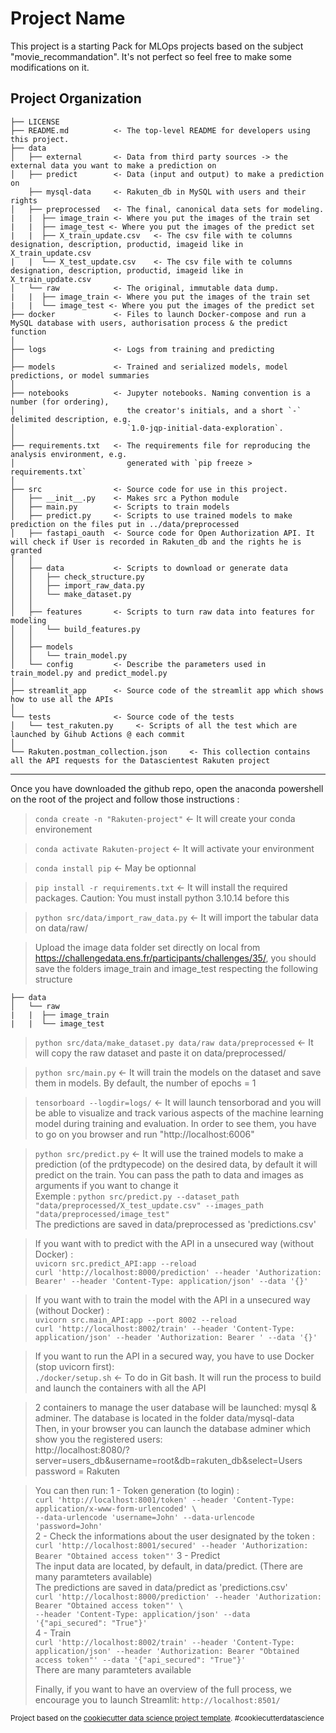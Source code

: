 Project Name
==============================

This project is a starting Pack for MLOps projects based on the subject "movie_recommandation". It's not perfect so feel free to make some modifications on it.

Project Organization
------------

    ├── LICENSE
    ├── README.md          <- The top-level README for developers using this project.
    ├── data
    │   ├── external       <- Data from third party sources -> the external data you want to make a prediction on
    │   ├── predict        <- Data (input and output) to make a prediction on
        ├── mysql-data     <- Rakuten_db in MySQL with users and their rights
    │   ├── preprocessed   <- The final, canonical data sets for modeling.
    |   |  ├── image_train <- Where you put the images of the train set
    |   |  ├── image_test <- Where you put the images of the predict set
    |   |  ├── X_train_update.csv   <- The csv file with te columns designation, description, productid, imageid like in X_train_update.csv
    |   |  └── X_test_update.csv    <- The csv file with te columns designation, description, productid, imageid like in X_train_update.csv
    │   └── raw            <- The original, immutable data dump.
    |   |  ├── image_train <- Where you put the images of the train set
    |   |  └── image_test <- Where you put the images of the predict set
    ├── docker             <- Files to launch Docker-compose and run a MySQL database with users, authorisation process & the predict function
    │
    ├── logs               <- Logs from training and predicting
    │
    ├── models             <- Trained and serialized models, model predictions, or model summaries
    │
    ├── notebooks          <- Jupyter notebooks. Naming convention is a number (for ordering),
    │                         the creator's initials, and a short `-` delimited description, e.g.
    │                         `1.0-jqp-initial-data-exploration`.
    │
    ├── requirements.txt   <- The requirements file for reproducing the analysis environment, e.g.
    │                         generated with `pip freeze > requirements.txt`
    │
    ├── src                <- Source code for use in this project.
    │   ├── __init__.py    <- Makes src a Python module
    │   ├── main.py        <- Scripts to train models 
    │   ├── predict.py     <- Scripts to use trained models to make prediction on the files put in ../data/preprocessed
    │   ├── fastapi_oauth  <- Source code for Open Authorization API. It will check if User is recorded in Rakuten_db and the rights he is granted
    │   │
    │   ├── data           <- Scripts to download or generate data
    │   │   ├── check_structure.py    
    │   │   ├── import_raw_data.py 
    │   │   └── make_dataset.py
    │   │
    │   ├── features       <- Scripts to turn raw data into features for modeling
    │   │   └── build_features.py
    │   │
    │   ├── models                
    │   │   └── train_model.py
    │   └── config         <- Describe the parameters used in train_model.py and predict_model.py
    │
    ├── streamlit_app      <- Source code of the streamlit app which shows how to use all the APIs
    │
    └── tests              <- Source code of the tests
    │   └── test_rakuten.py     <- Scripts of all the test which are launched by Gihub Actions @ each commit
    │
    └── Rakuten.postman_collection.json     <- This collection contains all the API requests for the Datascientest Rakuten project

--------

Once you have downloaded the github repo, open the anaconda powershell on the root of the project and follow those instructions :

> `conda create -n "Rakuten-project"`    <- It will create your conda environement

> `conda activate Rakuten-project`       <- It will activate your environment

> `conda install pip`                    <- May be optionnal

> `pip install -r requirements.txt`      <- It will install the required packages. Caution: You must install python 3.10.14 before this

> `python src/data/import_raw_data.py`   <- It will import the tabular data on data/raw/

> Upload the image data folder set directly on local from https://challengedata.ens.fr/participants/challenges/35/, you should save the folders image_train and image_test respecting the following structure

    ├── data
    │   └── raw           
    |   |  ├── image_train 
    |   |  └── image_test 

> `python src/data/make_dataset.py data/raw data/preprocessed`      <- It will copy the raw dataset and paste it on data/preprocessed/

> `python src/main.py`                   <- It will train the models on the dataset and save them in models. By default, the number of epochs = 1

> `tensorboard --logdir=logs/`           <- It will launch tensorborad and you will be able to visualize and track various aspects of the machine learning model during training and evaluation.
                                            In order to see them, you have to go on you browser and run "http://localhost:6006"

> `python src/predict.py`                <- It will use the trained models to make a prediction (of the prdtypecode) on the desired data, by default it will predict on the train. You can pass the path to data and images as arguments if you want to change it  
> Exemple : 
> `python src/predict.py --dataset_path "data/preprocessed/X_test_update.csv" --images_path "data/preprocessed/image_test"`                           
> The predictions are saved in data/preprocessed as 'predictions.csv'  

> If you want with to predict with the API in a unsecured way (without Docker) :  
> `uvicorn src.predict_API:app --reload`  
> `curl 'http://localhost:8000/prediction' --header 'Authorization: Bearer' --header 'Content-Type: application/json' --data '{}'`  

> If you want with to train the model with the API in a unsecured way (without Docker) :   
> `uvicorn src.main_API:app --port 8002 --reload`  
> `curl 'http://localhost:8002/train' --header 'Content-Type: application/json' --header 'Authorization: Bearer ' --data '{}'`  
 

> If you want to run the API in a secured way, you have to use Docker (stop uvicorn first):   
> `./docker/setup.sh`                    <- To do in Git bash. It will run the process to build and launch the containers with all the API    

> 2 containers to manage the user database will be launched: mysql & adminer. The database is located in the folder data/mysql-data  
> Then, in your browser you can launch the database adminer which show you the registered users:  
> http://localhost:8080/?server=users_db&username=root&db=rakuten_db&select=Users  
> password = Rakuten  

> You can then run:
    1 - Token generation (to login) :  
>   `curl 'http://localhost:8001/token' --header 'Content-Type: application/x-www-form-urlencoded' \`    
>       `--data-urlencode 'username=John' --data-urlencode 'password=John'`    
    2 - Check the informations about the user designated by the token :   
>   `curl 'http://localhost:8001/secured' --header 'Authorization: Bearer "Obtained access token"'`
    3 - Predict  
        The input data are located, by default, in data/predict.  (There are many paramteters available)   
        The predictions are saved in data/predict as 'predictions.csv'    
>   `curl 'http://localhost:8000/prediction' --header 'Authorization: Bearer "Obtained access token"' \`  
>        `--header 'Content-Type: application/json' --data '{"api_secured": "True"}'`  
    4 - Train   
>   `curl 'http://localhost:8002/train' --header 'Content-Type: application/json' --header 'Authorization: Bearer "Obtained access token"' --data '{"api_secured": "True"}'`  
        There are many paramteters available   
>          
> Finally, if you want to have an overview of the full process, we encourage you to launch Streamlit:
>   `http://localhost:8501/`

<p><small>Project based on the <a target="_blank" href="https://drivendata.github.io/cookiecutter-data-science/">cookiecutter data science project template</a>. #cookiecutterdatascience</small></p>

